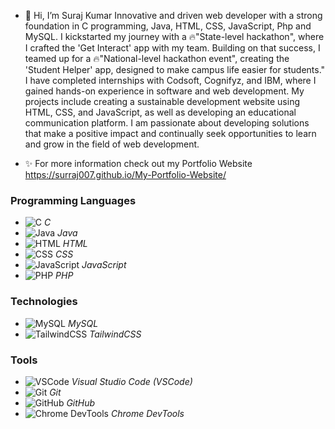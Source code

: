 - 👋 Hi, I’m Suraj Kumar
Innovative and driven web developer with a strong foundation in C programming, Java, HTML, CSS, JavaScript, Php and MySQL.
I kickstarted my journey with a 🔥"State-level hackathon", where I crafted the 'Get Interact' app with my team. Building on that success, I teamed up for a 🔥"National-level hackathon event", creating the 'Student Helper' app, designed to make campus life easier for students."
I have completed internships with Codsoft, Cognifyz, and IBM, where I gained hands-on experience in software and web development.
My projects include creating a sustainable development website using HTML, CSS, and JavaScript, as well as developing an educational communication platform.
I am passionate about developing solutions that make a positive impact and continually seek opportunities to learn and grow in the field of web development.

- ✨ For more information check out my Portfolio Website https://surraj007.github.io/My-Portfolio-Website/
### Programming Languages
 - ![C](https://img.shields.io/badge/-A8B9CC?style=flat&logo=c&logoColor=black) *C*
 - ![Java](https://img.shields.io/badge/Java-007396?style=flat&logo=java&logoColor=white) *Java*
 - ![HTML](https://img.shields.io/badge/HTML5-E34F26?style=flat&logo=html5&logoColor=white) *HTML*
 - ![CSS](https://img.shields.io/badge/CSS3-1572B6?style=flat&logo=css3&logoColor=white) *CSS*
 - ![JavaScript](https://img.shields.io/badge/JavaScript-F7DF1E?style=flat&logo=javascript&logoColor=black) *JavaScript*
 - ![PHP](https://img.shields.io/badge/PHP-007396?style=flat&logo=php&logoColor=white) *PHP* 

### Technologies
 - ![MySQL](https://img.shields.io/badge/MySQL-4479A1?style=flat&logo=mysql&logoColor=white) *MySQL*
 - ![TailwindCSS](https://img.shields.io/badge/TailwindCSS-06B6D4?style=flat&logo=tailwindcss&logoColor=white) *TailwindCSS*

### Tools
 - ![VSCode](https://img.shields.io/badge/Visual%20Studio%20Code-007ACC?style=flat&logo=visual-studio-code&logoColor=white) *Visual Studio Code (VSCode)*
 - ![Git](https://img.shields.io/badge/Git-F05032?style=flat&logo=git&logoColor=white) *Git*
 - ![GitHub](https://img.shields.io/badge/GitHub-181717?style=flat&logo=github&logoColor=white) *GitHub*
 - ![Chrome DevTools](https://img.shields.io/badge/Chrome%20DevTools-4285F4?style=flat&logo=googlechrome&logoColor=white) *Chrome DevTools*
<!---
Surraj007/Surraj007 is a ✨ special ✨ repository because its `README.md` (this file) appears on your GitHub profile.
You can click the Preview link to take a look at your changes.
--->
 
